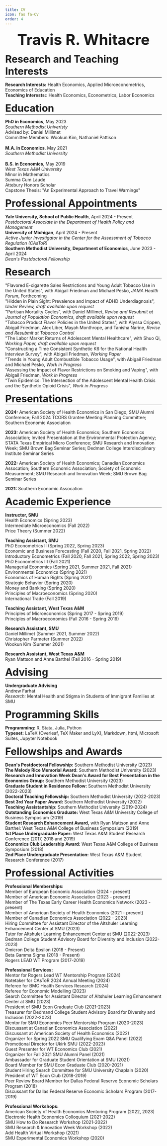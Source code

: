 ```yaml
---
title: CV
icon: fas fa-CV
order: 4
---
```

 
<font size="12"><p style="text-align: center;"><b>Travis R. Whitacre</b></p></font> 

<font size="6"><p style="border-bottom:1px solid black;"><b>Research and Teaching Interests</b></p></font>
  <b>Research Interests:</b> Health Economics, Applied Microeconometrics, Economics of Education<br>
  <b>Teaching Interests:</b>: Health Economics, Econometrics, Labor Economics
 
<font size="6"><p style="border-bottom:1px solid black;"><b>Education</b></p></font> 
<b>PhD in Economics</b>, May 2023 <br> 
<i>Southern Methodist Univeristy</i> <br>
Advised by: Daniel Millimet <br>
Committee Members: Wookun Kim, Nathaniel Pattison <br>
<br>
<b>M.A. in Economics</b>. May 2021 <br>
<i>Southern Methodist University</i> <br>
<br>
<b>B.S. in Economics</b>, May 2019 <br>
<i>West Texas A&M University</i> <br>
Minor in Mathematics <br> Summa Cum Laude <br> Attebury Honors Scholar <br> Capstone Thesis: "An Experimental Approach to Travel Warnings"<br>

<font size="6"><p style="border-bottom:1px solid black;"><b>Professional Appointments</b></p></font> 
**Yale University, School of Public Health**, April 2024 - Present <br>
_Postdoctoral Associate in the Department of Health Policy and Management_ <br>
**University of Michigan**, April 2024 - Present <br>
_Active Junior Investigator in the Center for the Assessment of Tobacco Regulation (CAsToR)_ <br>
<b>Southern Methodist University, Department of Economics</b>, June 2023 - April 2024 <br>
<i>Dean's Postdoctoral Fellowship</i> <br>
 
<font size="6"><p style="border-bottom:1px solid black;"><b>Research</b></p></font>
"Flavored E-cigarette Sales Restrictions and Young Adult Tobacco Use in the United States", with Abigail Friedman and Michael Pesko, _JAMA Health Forum_, Forthcoming <br>
"Hidden in Plain Sight: Prevalence and Impact of ADHD Underdiagnosis", <i>Under Review, draft available upon request</i> <br>
"Partisan Mortality Cycles", with Daniel Millimet, <i>Revise and Resubmit at Journal of Population Economics, draft available upon request</i> <br>
"Tobacco Product Flavor Policies in the United States", with Alyssa Crippen, Abigail Friedman, Alex Liber, Mayah Monthrope, and Tanisha Narine, _Revise and Resubmit at Tobacco Control_ <br>
"The Labor Market Returns of Adolescent Mental Healthcare", with Shuo Qi, <i>Working Paper, draft available upon request</i> <br>
"Constructing a Time Consistent Synthetic K6 for the National Health Interview Survey", with Abigail Friedman, _Working Paper_ <br>
"Trends in Young Adult Combustible Tobacco Usage", with Abigail Friedman and Michael Pesko, _Work in Progress_ <br>
"Assessing the Impact of Flavor Restrictions on Smoking and Vaping", with Abigail Friedman, _Work in Progress_ <br>
"Twin Epidemics: The Intersection of the Adolescent Mental Health Crisis and the Synthetic Opioid Crisis", <i>Work in Progress</i> <br>

<font size="6"><p style="border-bottom:1px solid black;"><b>Presentations</b></p></font>
**2024:** American Society of Health Economics in San Diego; SMU Alumni Conference; Fall 2024 TCORS Grantee Meeting Planning Committee; Southern Economic Association <br>

**2023:** American Society of Health Economics; Southern Economics Association; Invited Presentation at the Environmental Protection Agency; STATA Texas Empirical Micro Conference; SMU Research and Innovation Week; SMU Brown Bag Seminar Series; Dedman College Interdisciplinary Institute Seminar Series <br>

**2022:** American Society of Health Economics; Canadian Economics Assocation; Southern Economic Association; Society of Economic Measurement; SMU Research and Innovation Week; SMU Brown Bag Seminar Series <br>

**2021:** Southern Economic Assocation <br>

<font size="6"><p style="border-bottom:1px solid black;"><b>Academic Experience</b></p></font>
<b>Instructor, SMU</b> <br>
Health Economics (Spring 2023) <br>
Intermediate Microeconomics (Fall 2022) <br>
Price Theory (Summer 2022) <br>

<b>Teaching Assistant, SMU</b> <br>
PhD Econometrics II (Spring 2022, Spring 2023) <br> 
Economic and Business Forecasting (Fall 2020, Fall 2021, Spring 2022) <br>
Introductory Econometrics (Fall 2020, Fall 2021, Spring 2022, Spring 2023) <br>
PhD Econometrics III (Fall 2021) <br>
Managerial Economics (Spring 2021, Summer 2021, Fall 2021)  <br>
Environmental Economics (Spring 2021) <br>
Economics of Human Rights (Spring 2021) <br>
Strategic Behavior (Spring 2020) <br>
Money and Banking (Spring 2020) <br>
Principles of Macroeconomics (Spring 2020) <br>
International Trade (Fall 2019) <br>

<b>Teaching Assistant, West Texas A&M</b> <br>
Principles of Microeconomics (Spring 2017 - Spring 2019) <br>
Principles of Macroeconomics (Fall 2016 - Spring 2019) <br>

<b>Research Assistant, SMU</b> <br>
Daniel Millimet (Summer 2021, Summer 2022) <br>
Christopher Parmeter (Summer 2022) <br>
Wookun Kim (Summer 2021) <br>

<b>Research Assistant, West Texas A&M</b> <br>
Ryan Mattson and Anne Barthel (Fall 2016 - Spring 2019)

<font size="6"><p style="border-bottom:1px solid black;"><b>Advising</b></p></font>
<b>Undergraduate Advising</b> <br>
Andrew Farhat <br>
<i>Research:</i> Mental Health and Stigma in Students of Immigrant Families at SMU <br>


<font size="6"><p style="border-bottom:1px solid black;"><b>Programming Skills</b></p></font>
<b>Programming:</b> R, Stata, Julia, Python <br>
<b>Typeset:</b> LaTeX (Overleaf, TeX Maker and LyX), Markdown, html, Microsoft Suites, Jupyter Notebook <br>

<font size="6"><p style="border-bottom:1px solid black;"><b>Fellowships and Awards</b></p></font>
<b>Dean's Postdoctoral Fellowship:</b> Southern Methodist University (2023) <br>
<b>The Melody Rice Memorial Award:</b> Southern Methodist University (2023) <br>
<b>Research and Innovation Week Dean's Award for Best Presentation in the Economics Group:</b> Southern Methodist University (2023) <br>
<b>Graduate Student in Residence Fellow:</b> Southern Methodist University (2022-2023) <br>
<b>Doctoral Teaching Fellowship:</b> Southern Methodist University (2022-2023) <br>
<b>Best 3rd Year Paper Award:</b> Southern Methodist University (2022) <br>
<b>Teaching Assistantship:</b> Southern Methodist University (2019-2024) <br>
<b>Outstanding Economics Graduate:</b> West Texas A&M University College of Business Symposium (2019) <br>
<b>Student Research Enhancement Award,</b> with Ryan Mattson and Anne Barthel: West Texas A&M College of Business Symposium (2019) <br>
<b>1st Place Undergraduate Paper:</b> West Texas A&M Student Research Conference (2017, 2018 and 2019) <br>
<b>Economics Club Leadership Award:</b> West Texas A&M College of Business Symposium (2018) <br>
<b>2nd Place Undergraduate Presentation:</b> West Texas A&M Student Research Conference (2017) <be>

<font size="6"><p style="border-bottom:1px solid black;"><b>Professional Activities</b></p></font>
<b>Professional Memberships:</b> <br>
Member of European Economic Association (2024 - present) <br>
Member of American Economic Association (2023 - present) <br>
Member of The Texas Early Career Health Economics Network (2023 - present) <br>
Member of American Society of Health Economics (2021 - present) <br>
Member of Canadian Economics Association (2022 - 2023) <br>
Hiring Committee for Assistant Director of the Altshuler Learning Enhancement Center at SMU (2023) <br>
Tutor for Altshuler Learning Enhancement Center at SMU (2022-2023) <br>
Dedman College Student Advisory Board for Diversity and Inclusion (2022-2023) <br>
Omicron Delta Epsilon (2018 - Present) <br>
Beta Gamma Sigma (2018 - Present) <br>
Rogers LEAD WT Program (2017-2019) <br>

<b>Professional Services:</b> <br>
Mentor for Rogers Lead WT Mentorship Program (2024) <br>
Notetaker for CAsToR 2024 Annual Meeting (2024) <br>
Referee for BMC Health Services Research (2024) <br>
Referee for Economic Modelling (2023) <br>
Search Committee for Assistant Director of Altshuler Learning Enhancement Center at SMU (2023) <br>
President of SMU Econ Graduate Club (2021-2023) <br>
Treasurer for Dedmand College Student Advisory Board for Diversity and Inclusion (2022-2023) <br>
Mentor for SMU Economics Peer Mentorship Program (2020-2023) <br>
Discussant at Canadian Economics Association (2022) <br>
Discussant at American Society of Health Economics (2022) <br>
Organizer for Spring 2022 SMU Qualifying Exam Q&A Panel (2022) <br>
Promotional Director for Ukirk SMU (2022-2023) <br>
Guest Presenter for WT Economics Club (2021) <br>
Organizer for Fall 2021 SMU Alumni Panel (2021) <br>
Ambassador for Graduate Student Orientation at SMU (2021) <br>
Board Member for SMU Econ Graduate Club (2020-2021) <br>
Student Hiring Search Committee for SMU University Chaplain (2020) <br>
President of WT Econ Club (2018-2019) <br>
Peer Review Board Member for Dallas Federal Reserve Economic Scholars Program (2018) <br>
Discussant for Dallas Federal Reserve Economic Scholars Program (2017-2019) <br>

<b>Professional Workshops:</b> <br>
American Society of Health Economics Mentoring Program (2022, 2023) <br>
Electronic Health Economics Colloquium (2021-2022) <br>
SMU How to Do Research Workshop (2021-2022) <br>
SMU Research & Innovation Week Workshop (2022) <br>
Add Health Virtual Workshop (2021) <br>
SMU Experimental Economics Workshop (2020) <br>
